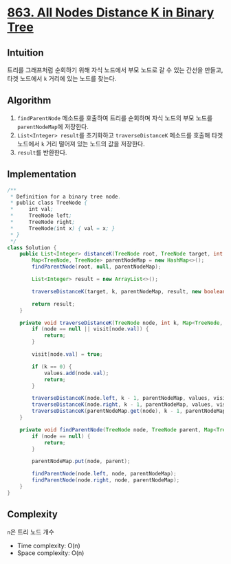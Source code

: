 # [863. All Nodes Distance K in Binary Tree](https://leetcode.com/problems/all-nodes-distance-k-in-binary-tree/)

## Intuition
트리를 그래프처럼 순회하기 위해 자식 노드에서 부모 노드로 갈 수 있는 간선을 만들고, 타겟 노드에서 `k` 거리에 있는 노드를 찾는다.

## Algorithm
1. `findParentNode` 메소드를 호출하여 트리를 순회하며 자식 노드의 부모 노드를 `parentNodeMap`에 저장한다.
2. `List<Integer> result`를 초기화하고 `traverseDistanceK` 메소드를 호출해 타겟 노드에서 `k` 거리 떨어져 있는 노드의 값을 저장한다.
3. `result`를 반환한다.

## Implementation
```java
/**
 * Definition for a binary tree node.
 * public class TreeNode {
 *     int val;
 *     TreeNode left;
 *     TreeNode right;
 *     TreeNode(int x) { val = x; }
 * }
 */
class Solution {
    public List<Integer> distanceK(TreeNode root, TreeNode target, int k) {
        Map<TreeNode, TreeNode> parentNodeMap = new HashMap<>();
        findParentNode(root, null, parentNodeMap);

        List<Integer> result = new ArrayList<>();

        traverseDistanceK(target, k, parentNodeMap, result, new boolean[501]);

        return result;
    }

    private void traverseDistanceK(TreeNode node, int k, Map<TreeNode, TreeNode> parentNodeMap, List<Integer> values, boolean[] visit) {
        if (node == null || visit[node.val]) {
            return;
        }

        visit[node.val] = true;

        if (k == 0) {
            values.add(node.val);
            return;
        }

        traverseDistanceK(node.left, k - 1, parentNodeMap, values, visit);
        traverseDistanceK(node.right, k - 1, parentNodeMap, values, visit);
        traverseDistanceK(parentNodeMap.get(node), k - 1, parentNodeMap, values, visit);
    }

    private void findParentNode(TreeNode node, TreeNode parent, Map<TreeNode, TreeNode> parentNodeMap) {
        if (node == null) {
            return;
        }

        parentNodeMap.put(node, parent);

        findParentNode(node.left, node, parentNodeMap);
        findParentNode(node.right, node, parentNodeMap);
    }
}
```

## Complexity
`n`은 트리 노드 개수
- Time complexity: O(n)
- Space complexity: O(n)
